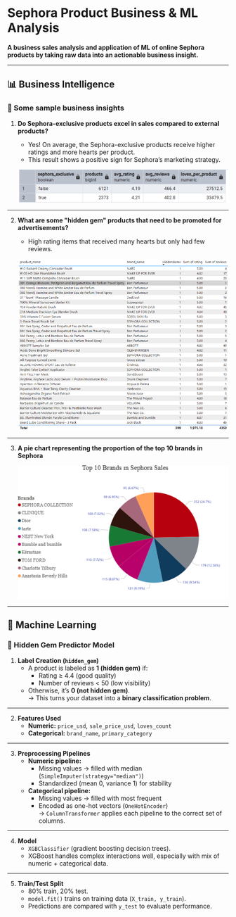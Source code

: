 # Sephora Product Business & ML Analysis  

**A business sales analysis and application of ML of online Sephora products by taking raw data into an actionable business insight.**

---

## 📊 Business Intelligence

### 🔹 Some sample business insights

1. **Do Sephora-exclusive products excel in sales compared to external products?**

   - Yes! On average, the Sephora-exclusive products receive higher ratings and more hearts per product.  
   - This result shows a positive sign for Sephora’s marketing strategy.  

   ![Exclusive Products](Results/KakaoTalk_20250901_181910168.png)

---

2. **What are some "hidden gem" products that need to be promoted for advertisements?**

   - High rating items that received many hearts but only had few reviews.  

   ![Hidden Gems](Results/KakaoTalk_20250902_110110266.png)

---

3. **A pie chart representing the proportion of the top 10 brands in Sephora**

   ![Top Brands](Results/KakaoTalk_20250902_114848783.png)

---


## 🤖 Machine Learning

### 🔹 Hidden Gem Predictor Model

1. **Label Creation (`hidden_gem`)**
   - A product is labeled as **1 (hidden gem)** if:  
     - Rating ≥ 4.4 (good quality)  
     - Number of reviews < 50 (low visibility)  
   - Otherwise, it’s **0 (not hidden gem)**.  
   → This turns your dataset into a **binary classification problem**.

---

2. **Features Used**
   - **Numeric:** `price_usd`, `sale_price_usd`, `loves_count`  
   - **Categorical:** `brand_name`, `primary_category`

---

3. **Preprocessing Pipelines**
   - **Numeric pipeline:**  
     - Missing values → filled with median (`SimpleImputer(strategy="median")`)  
     - Standardized (mean 0, variance 1) for stability  
   - **Categorical pipeline:**  
     - Missing values → filled with most frequent  
     - Encoded as one-hot vectors (`OneHotEncoder`)  
   → `ColumnTransformer` applies each pipeline to the correct set of columns.

---

4. **Model**
   - `XGBClassifier` (gradient boosting decision trees).  
   - XGBoost handles complex interactions well, especially with mix of numeric + categorical data.

---

5. **Train/Test Split**
   - 80% train, 20% test.  
   - `model.fit()` trains on training data (`X_train, y_train`).  
   - Predictions are compared with `y_test` to evaluate performance.  
